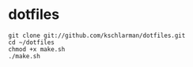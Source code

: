dotfiles
========

```
git clone git://github.com/kschlarman/dotfiles.git
cd ~/dotfiles
chmod +x make.sh
./make.sh
```
